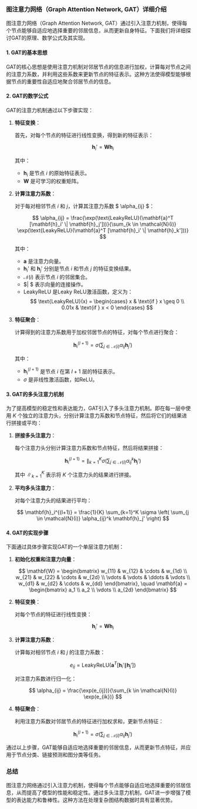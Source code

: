 ### 图注意力网络（Graph Attention Network, GAT）详细介绍

图注意力网络（Graph Attention Network, GAT）通过引入注意力机制，使得每个节点能够自适应地选择重要的邻居信息，从而更新自身特征。下面我们将详细探讨GAT的原理、数学公式及其实现。

#### 1. GAT的基本思想

GAT的核心思想是使用注意力机制对邻居节点的信息进行加权，计算每对节点之间的注意力系数，并利用这些系数来更新节点的特征表示。这种方法使得模型能够根据节点的重要性自适应地聚合邻居节点的信息。

#### 2. GAT的数学公式

GAT的注意力机制通过以下步骤实现：

1. **特征变换**：
   
   首先，对每个节点的特征进行线性变换，得到新的特征表示：
   
   $$
   \mathbf{h}_i' = \mathbf{W} \mathbf{h}_i
   $$
   
   其中：
   - $\mathbf{h}_i$ 是节点 $i$ 的原始特征表示。
   - $\mathbf{W}$ 是可学习的权重矩阵。

2. **计算注意力系数**：
   
   对于每对相邻节点 $i$ 和 $j$，计算其注意力系数 $ \alpha_{ij} $：
   
   $$
   \alpha_{ij} = \frac{\exp(\text{LeakyReLU}(\mathbf{a}^T [\mathbf{h}_i' \| \mathbf{h}_j']))}{\sum_{k \in \mathcal{N}(i)} \exp(\text{LeakyReLU}(\mathbf{a}^T [\mathbf{h}_i' \| \mathbf{h}_k']))}
   $$
   
   其中：
   - $\mathbf{a}$ 是注意力向量。
   - $\mathbf{h}_i'$ 和 $\mathbf{h}_j'$ 分别是节点 $i$ 和节点 $j$ 的特征变换结果。
   - $\mathcal{N}(i)$ 表示节点 $i$ 的邻居集合。
   - $\| $ 表示向量的连接操作。
   - $\text{LeakyReLU}$ 是Leaky ReLU激活函数，定义为：
     $$
     \text{LeakyReLU}(x) = \begin{cases}
     x & \text{if } x \geq 0 \\
     0.01x & \text{if } x < 0
     \end{cases}
     $$

3. **特征聚合**：
   
   计算得到的注意力系数用于加权邻居节点的特征，对每个节点进行聚合：
   
   $$
   \mathbf{h}_i^{(l+1)} = \sigma \left( \sum_{j \in \mathcal{N}(i)} \alpha_{ij} \mathbf{h}_j' \right)
   $$
   
   其中：
   - $\mathbf{h}_i^{(l+1)}$ 是节点 $i$ 在第 $l+1$ 层的特征表示。
   - $\sigma$ 是非线性激活函数，如ReLU。

#### 3. GAT的多头注意力机制

为了提高模型的稳定性和表达能力，GAT引入了多头注意力机制。即在每一层中使用 $K$ 个独立的注意力头，分别计算注意力系数和节点特征，然后将它们的结果进行拼接或平均：

1. **拼接多头注意力**：
   
   每个注意力头分别计算注意力系数和节点特征，然后将结果拼接：
   
   $$
   \mathbf{h}_i^{(l+1)} = \|_{k=1}^K \sigma \left( \sum_{j \in \mathcal{N}(i)} \alpha_{ij}^k \mathbf{h}_j' \right)
   $$
   
   其中 $\|_{k=1}^K$ 表示将 $K$ 个注意力头的结果进行拼接。

2. **平均多头注意力**：
   
   对每个注意力头的结果进行平均：
   
   $$
   \mathbf{h}_i^{(l+1)} = \frac{1}{K} \sum_{k=1}^K \sigma \left( \sum_{j \in \mathcal{N}(i)} \alpha_{ij}^k \mathbf{h}_j' \right)
   $$

#### 4. GAT的实现步骤

下面通过具体步骤实现GAT的一个单层注意力机制：

1. **初始化权重和注意力向量**：

   $$
   \mathbf{W} = \begin{bmatrix}
   w_{11} & w_{12} & \cdots & w_{1d} \\
   w_{21} & w_{22} & \cdots & w_{2d} \\
   \vdots & \vdots & \ddots & \vdots \\
   w_{d1} & w_{d2} & \cdots & w_{dd}
   \end{bmatrix}, \quad \mathbf{a} = \begin{bmatrix}
   a_1 \\
   a_2 \\
   \vdots \\
   a_{2d}
   \end{bmatrix}
   $$

2. **特征变换**：

   对每个节点的特征进行线性变换：

   $$
   \mathbf{h}_i' = \mathbf{W} \mathbf{h}_i
   $$

3. **计算注意力系数**：

   计算每对相邻节点 $i$ 和 $j$ 的注意力系数：

   $$
   e_{ij} = \text{LeakyReLU}(\mathbf{a}^T [\mathbf{h}_i' \| \mathbf{h}_j'])
   $$
   
   对注意力系数进行归一化：

   $$
   \alpha_{ij} = \frac{\exp(e_{ij})}{\sum_{k \in \mathcal{N}(i)} \exp(e_{ik})}
   $$

4. **特征聚合**：

   利用注意力系数对邻居节点的特征进行加权求和，更新节点特征：

   $$
   \mathbf{h}_i^{(l+1)} = \sigma \left( \sum_{j \in \mathcal{N}(i)} \alpha_{ij} \mathbf{h}_j' \right)
   $$

通过以上步骤，GAT能够自适应地选择重要的邻居信息，从而更新节点特征，并应用于节点分类、链接预测和图分类等任务。

### 总结

图注意力网络通过引入注意力机制，使得每个节点能够自适应地选择重要的邻居信息，从而提高了模型的性能和稳定性。通过多头注意力机制，GAT进一步增强了模型的表达能力和鲁棒性。这种方法在处理复杂图结构数据时具有显著优势。